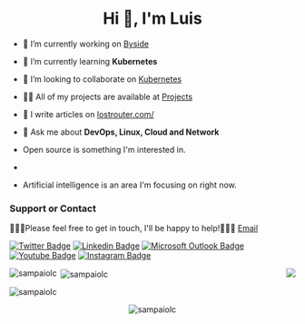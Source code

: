 <h1 align="center">Hi 👋, I'm Luis</h1>
  
- 🔭 I’m currently working on [Byside](https://byside.com/)

- 🌱 I’m currently learning **Kubernetes**

- 👯 I’m looking to collaborate on [Kubernetes](https://github.com/kubernetes/website)

- 👨‍💻 All of my projects are available at [Projects](https://github.com/Sampaiolc)

- 📝 I write articles on [lostrouter.com/](lostrouter.com/)

- 💬 Ask me about **DevOps, Linux, Cloud and Network**


- Open source is something I'm interested in.
- 
- Artificial intelligence is an area I'm focusing on right now.

### Support or Contact

👨🏻‍💻Please feel free to get in touch, I'll be happy to help!💁🏻‍♂️ [Email](sampaio.lc@hotmail.com)

[![Twitter Badge](https://img.shields.io/badge/-Sampaiolc1-blue?style=plastic&logo=Twitter&logoColor=white&link=https://twitter.com/Sampaiolc1)](https://twitter.com/Sampaiolc1/)
[![Linkedin Badge](https://img.shields.io/badge/-lcsampaio-blue?style=plastic&logo=Linkedin&logoColor=white&link=https://www.linkedin.com/in/lcsampaio/)](https://www.linkedin.com/in/lcsampaio/)
[![Microsoft Outlook Badge](https://img.shields.io/badge/-sampaio.lc@hotmail.com-0078D4?style=plastic&logo=microsoft-outlook&logoColor=white&link=mailto:sampaio.lc@hotmail.com)](mailto:sampaio.lc@hotmail.com)
[![Youtube Badge](https://img.shields.io/badge/-Lost%20Router-darkred?style=plastic&logo=youtube&logoColor=white&link=https://www.youtube.com/channel/UCN9qAoFu6fXtwhs_Z7Gr5Ug)](https://www.youtube.com/channel/UCN9qAoFu6fXtwhs_Z7Gr5Ug)
[![Instagram Badge](https://img.shields.io/badge/-lost.router-purple?style=plastic&logo=instagram&logoColor=white&link=https://instagram.com/lost.router/)](https://instagram.com/lost.router/)

<img align="right" src="https://github-readme-stats.vercel.app/api?username=sampaiolc&show_icons=true&icon_color=CE1D2D&text_color=718096&bg_color=00000000&hide_title=true&hide_border=true" />

<p><img align="left" src="https://github-readme-stats.vercel.app/api/top-langs?username=sampaiolc&show_icons=true&locale=en&layout=compact" alt="sampaiolc" /></p>

<p>&nbsp;<img align="center" src="https://github-readme-stats.vercel.app/api?username=sampaiolc&show_icons=true&locale=en" alt="sampaiolc" /></p>

<p><img align="center" src="https://github-readme-streak-stats.herokuapp.com/?user=sampaiolc&" alt="sampaiolc" /></p>

<p align="center"> <img src="https://komarev.com/ghpvc/?username=sampaiolc&label=Profile%20views&color=0e75b6&style=flat" alt="sampaiolc" /> </p>

<!--
**Sampaiolc/Sampaiolc** is a ✨ _special_ ✨ repository because its `README.md` (this file) appears on your GitHub profile.

Here are some ideas to get you started:

- 🔭 I’m currently working on ...
- 🌱 I’m currently learning ...
- 👯 I’m looking to collaborate on ...
- 🤔 I’m looking for help with ...
- 💬 Ask me about ...
- 📫 How to reach me: ...
- 😄 Pronouns: ...
- ⚡ Fun fact: ...
-->
